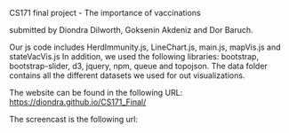 CS171 final project - The importance of vaccinations 

submitted by Diondra Dilworth, Goksenin Akdeniz and Dor Baruch. 

Our js code includes HerdImmunity.js, LineChart.js, main.js, mapVis.js and stateVacVis.js
In addition, we used the following libraries: bootstrap, bootstrap-slider, d3, jquery, npm, queue and topojson.
The data folder contains all the different datasets we used for out visualizations. 

The website can be found in the following URL: 
https://diondra.github.io/CS171_Final/

The screencast is the following url:

